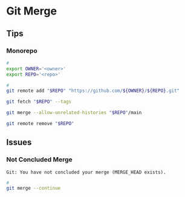 # Git Merge

## Tips

### Monorepo

```sh
#
export OWNER='<owner>'
export REPO='<repo>'

#
git remote add "$REPO" "https://github.com/${OWNER}/${REPO}.git"

git fetch "$REPO" --tags

git merge --allow-unrelated-histories "$REPO"/main

git remote remove "$REPO"
```

## Issues

### Not Concluded Merge

```log
Git: You have not concluded your merge (MERGE_HEAD exists).
```

```sh
#
git merge --continue
```
